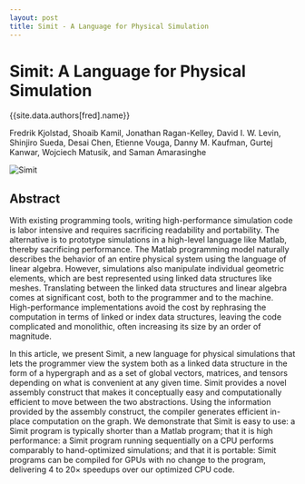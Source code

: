 ```yaml
---
layout: post
title: Simit - A Language for Physical Simulation
---
```

Simit: A Language for Physical Simulation
=========================================

{{site.data.authors[fred].name}}

Fredrik Kjolstad, Shoaib Kamil, Jonathan Ragan-Kelley, David I. W. Levin, Shinjiro Sueda, Desai Chen, Etienne Vouga, Danny M. Kaufman, Gurtej Kanwar, Wojciech Matusik, and Saman Amarasinghe

![Simit](http://groups.csail.mit.edu/commit/images/simit.jpg)

## Abstract
With existing programming tools, writing high-performance simulation code is labor intensive and requires sacrificing readability and portability. The alternative is to prototype simulations in a high-level language like Matlab, thereby sacrificing performance. The Matlab programming model naturally describes the behavior of an entire physical system using the language of linear algebra. However, simulations also manipulate individual geometric elements, which are best represented using linked data structures like meshes. Translating between the linked data structures and linear algebra comes at significant cost, both to the programmer and to the machine. High-performance implementations avoid the cost by rephrasing the computation in terms of linked or index data structures, leaving the code complicated and monolithic, often increasing its size by an order of magnitude.

In this article, we present Simit, a new language for physical simulations that lets the programmer view the system both as a linked data structure in the form of a hypergraph and as a set of global vectors, matrices, and tensors depending on what is convenient at any given time. Simit provides a novel assembly construct that makes it conceptually easy and computationally efficient to move between the two abstractions. Using the information provided by the assembly construct, the compiler generates efficient in-place computation on the graph. We demonstrate that Simit is easy to use: a Simit program is typically shorter than a Matlab program; that it is high performance: a Simit program running sequentially on a CPU performs comparably to hand-optimized simulations; and that it is portable: Simit programs can be compiled for GPUs with no change to the program, delivering 4 to 20× speedups over our optimized CPU code.
